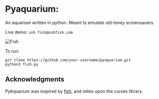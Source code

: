 # Pyaquarium:

An aquarium written in python. Meant to emulate old-timey screensavers.

Live demo: `ssh fish@sshfish.com`

![Fish](https://github.com/skyler-ferrante/pyaquarium/assets/24577503/447c97c1-1a6d-4989-a12d-66eb8bb4d5fb)

To run:
```
git clone https://github.com/your-username/pyaquarium.git
python3 fish.py
```

## Acknowledgments

PyAquarium was inspired by [fish](https://github.com/lericson/fish), and relies upon the curses library.
